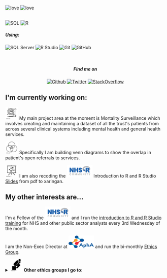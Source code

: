 <img alt="love" src="http://ForTheBadge.com/images/badges/built-with-love.svg"/> <img alt="love" src="https://badges.frapsoft.com/os/v1/open-source.png?v=103"/><br> 
<br>
<p>
<a target="_blank"><img alt="SQL" src="https://img.shields.io/badge/-SQL-%2312100E.svg?logo=microsoft-sql-server&logoColor=red&style=for-the-badge"/></a> 
<a target="_blank"><img alt="R" src="https://img.shields.io/badge/R-%2312100E.svg?logo=r&style=for-the-badge&logoColor=blue"/></a> 
</p>
<h5>Using:</h5>
<p>
<a target="_blank"><img alt="SQL Server" src="https://img.shields.io/badge/Microsoft%20SQL%20Server-%2312100E.svg?logo=microsoft-sql-server&logoColor=red&style=for-the-badge"/></a> 
<a target="_blank"><img alt="R Studio" src="https://img.shields.io/badge/RStudio-%2312100E.svg?logo=rstudio&style=for-the-badge"/></a> 
<a target="_blank"><img alt="Git" src="https://img.shields.io/badge/Git-%2312100E.svg?logo=git&style=for-the-badge"/></a> 
<a target="_blank"><img alt="GitHub" src="https://img.shields.io/badge/GitHub-black?logo=GitHub&style=for-the-badge"/></a> 
</p>
</br>
<h5 align="center">Find me on</h5>
<p align="center"><a 
href="https://github.com/Lextuga007" target="_blank"><img alt="Github" 
src="https://img.shields.io/badge/GitHub-%2312100E.svg?&style=for-the-badge&logo=Github&logoColor=white" /></a> <a 
href="https://twitter.com/Letxuga007" target="_blank"><img alt="Twitter" 
src="https://img.shields.io/badge/twitter-%2312100E.svg?&style=for-the-badge&logo=twitter&logoColor=blue" /></a> <a 
href="https://stackoverflow.com/users/11788441/zo%c3%ab-turner" target="_blank"><img alt="StackOverflow" 
src="https://stackoverflow-badge.vercel.app/?userID=11788441" /></a> 
</p>

## I'm currently working on:

<img src="img/noun_analysis_3166081.png" alt="Analysis" width="40" height="40"/> My main project area at the moment is Mortality Surveillance which involves creating and maintaining a dataset of all the trust's patients from across several clinical systems including mental health and general health services. 

<img src="img/noun_Venn Diagram_244898.png" alt="Venn Diagram" width="40" height="40"/> Specifically I am building venn diagrams to show the overlap in patient's open referrals to services. 

<img src="img/noun_presentation_82925.png" alt="Slides" width="40" height="40"/> I am also recoding the [<img src="img/NHSRLogo.png" alt="NHS-R Community" width="80" height="40"/>](https://nhsrcommunity.com/) Introduction to R and R Studio [Slides](https://philosopher-analyst.netlify.app/collection/) from pdf to xaringan.

## My other interests are...

I'm a Fellow of the [<img src="img/NHSRLogo.png" alt="NHS-R Community" width="80" height="40"/>](https://nhsrcommunity.com/) and I run the [introduction to R and R Studio training](https://nhsrcommunity.com/events/) for NHS and other public sector analysts every 3rd Wednesday of the month.

I am the Non-Exec Director at [<img src="img/Apha-Logo.svg" alt="Association of Professional Healthcare Analysts" width="80" height="40"/>](https://www.aphanalysts.org/) and run the bi-monthly [Ethics Group](https://www.aphanalysts.org/apha-events-and-training/). 

<details>
  <summary><b><img src="img/noun_thinker_215431.png" alt="Philosophy" width="40" height="40"/> Other ethics groups I go to: </b></summary>
✨ [AphA Ethics group](https://www.aphanalysts.org/apha-events-and-training/)<br>
✨ [Data Ethics Group](https://github.com/very-good-science/data-ethics-club)
<br>
✨ [Data Science Campus Ethics Society Reading Group](https://datasciencecampus.github.io/ethics_society_reading_group/) <br>
✨ Nottinghamshire Healthcare NHS Foundation Trust Ethics Committee   <br>
✨ Nottingham University Hospitals Ethics Committee.
</details>



<!--
Attributions: 
analysis by Flatart from the Noun Project
presentation by Garrett Knoll from the Noun Project
thinker by Gilbert Bages from the Noun Project
Venn Diagram by Josh Sorosky from the Noun Project
-->
